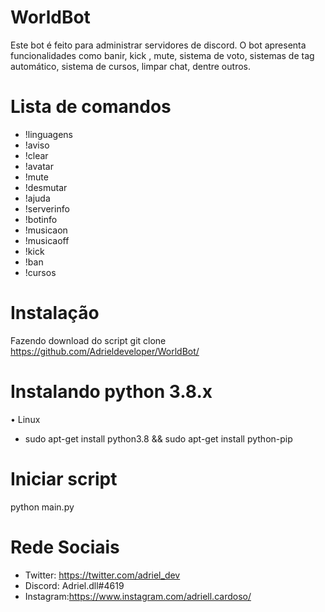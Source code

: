 

# WorldBot

Este bot é feito para administrar servidores de discord. O bot apresenta funcionalidades como banir, kick , mute, sistema de voto, sistemas de tag automático, sistema de cursos, limpar chat, dentre outros.

# Lista de comandos
* !linguagens
* !aviso
* !clear
* !avatar
* !mute
* !desmutar
* !ajuda
* !serverinfo
* !botinfo
* !musicaon
* !musicaoff
* !kick
* !ban
* !cursos

# Instalação
  Fazendo download do script git clone https://github.com/Adrieldeveloper/WorldBot/

# Instalando python 3.8.x
• Linux 
* sudo apt-get install python3.8 && sudo apt-get install python-pip

# Iniciar script
  python main.py
  
# Rede Sociais
* Twitter: https://twitter.com/adriel_dev
* Discord:  Adriel.dll#4619
* Instagram:https://www.instagram.com/adriell.cardoso/
